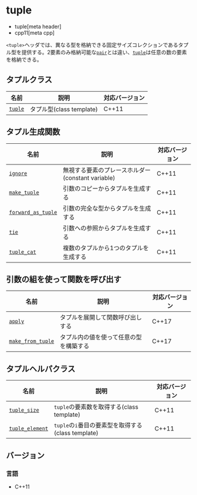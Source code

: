 # tuple
* tuple[meta header]
* cpp11[meta cpp]

`<tuple>`ヘッダでは、異なる型を格納できる固定サイズコレクションであるタプル型を提供する。2要素のみ格納可能な[`pair`](/reference/utility/pair.md)とは違い、[`tuple`](tuple/tuple.md)は任意の数の要素を格納できる。

## タプルクラス

| 名前 | 説明 | 対応バージョン |
|-----------------------------|--------------------------|-------|
| [`tuple`](tuple/tuple.md) | タプル型(class template) | C++11 |


## タプル生成関数

| 名前 | 説明 | 対応バージョン |
|---------------------------------------------------|---------------------------------------------------|-------|
| [`ignore`](tuple/ignore.md)                     | 無視する要素のプレースホルダー(constant variable) | C++11 |
| [`make_tuple`](tuple/make_tuple.md)             | 引数のコピーからタプルを生成する | C++11 |
| [`forward_as_tuple`](tuple/forward_as_tuple.md) | 引数の完全な型からタプルを生成する | C++11 |
| [`tie`](tuple/tie.md)                           | 引数への参照からタプルを生成する | C++11 |
| [`tuple_cat`](tuple/tuple_cat.md)               | 複数のタプルから1つのタプルを生成する | C++11 |

## 引数の組を使って関数を呼び出す

| 名前 | 説明 | 対応バージョン |
|-----------------------------|--------------------------|-------|
| [`apply`](tuple/apply.md) | タプルを展開して関数呼び出しする | C++17 |
| [`make_from_tuple`](tuple/make_from_tuple.md) | タプル内の値を使って任意の型を構築する | C++17 |


## タプルヘルパクラス

| 名前 | 説明 | 対応バージョン |
|---------------------------------------------|----------------------------------------------------|-------|
| [`tuple_size`](tuple/tuple_size.md)       | `tuple`の要素数を取得する(class template)          | C++11 |
| [`tuple_element`](tuple/tuple_element.md) | `tuple`の`i`番目の要素型を取得する(class template) | C++11 |


## バージョン
### 言語
- C++11

